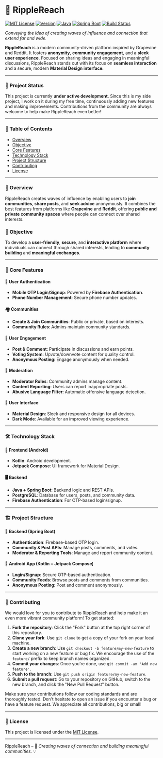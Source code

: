# 🌊 RippleReach

[![MIT License](https://img.shields.io/badge/license-MIT-blue.svg)](LICENSE)
[![Version](https://img.shields.io/badge/version-1.0.0-brightgreen)](https://github.com/yourusername/ripplereach)
[![Java](https://img.shields.io/badge/Java-21-blue.svg)](https://www.oracle.com/java/technologies/javase-jdk21-downloads.html)
[![Spring Boot](https://img.shields.io/badge/springboot-3.3.0-brightgreen.svg)](https://spring.io/projects/spring-boot)
[![Build Status](https://img.shields.io/badge/build-passing-brightgreen)](https://github.com/yourusername/ripplereach/actions)

_Conveying the idea of creating waves of influence and connection that extend far and wide._

**RippleReach** is a modern community-driven platform inspired by Grapevine and Reddit. It fosters **anonymity**, **community engagement**, and a **sleek user experience**. Focused on sharing ideas and engaging in meaningful discussions, RippleReach stands out with its focus on **seamless interaction** and a secure, modern **Material Design interface**.

---

### 🚧 **Project Status**

This project is currently **under active development**. Since this is my side project, I work on it during my free time, continuously adding new features and making improvements. Contributions from the community are always welcome to help make RippleReach even better!

---

### 📖 **Table of Contents**

-   [Overview](#-overview)
-   [Objective](#-objective)
-   [Core Features](#-core-features)
-   [Technology Stack](#-technology-stack)
-   [Project Structure](#-project-structure)
-   [Contributing](#-contributing)
-   [License](#-license)

---

### 🌟 **Overview**

RippleReach creates waves of influence by enabling users to **join communities**, **share posts**, and **seek advice** anonymously. It combines the best features from platforms like **Grapevine** and **Reddit**, offering **public and private community spaces** where people can connect over shared interests.

### 🎯 **Objective**

To develop a **user-friendly**, **secure**, and **interactive platform** where individuals can connect through shared interests, leading to **community building** and **meaningful exchanges**.

---

### 🔑 **Core Features**

#### 🔐 **User Authentication**

-   **Mobile OTP Login/Signup**: Powered by **Firebase Authentication**.
-   **Phone Number Management**: Secure phone number updates.

#### 🏘️ **Communities**

-   **Create & Join Communities**: Public or private, based on interests.
-   **Community Rules**: Admins maintain community standards.

#### 💬 **User Engagement**

-   **Post & Comment**: Participate in discussions and earn points.
-   **Voting System**: Upvote/downvote content for quality control.
-   **Anonymous Posting**: Engage anonymously when needed.

#### 👮 **Moderation**

-   **Moderator Roles**: Community admins manage content.
-   **Content Reporting**: Users can report inappropriate posts.
-   **Abusive Language Filter**: Automatic offensive language detection.

#### 🎨 **User Interface**

-   **Material Design**: Sleek and responsive design for all devices.
-   **Dark Mode**: Available for an improved viewing experience.

---

### 🛠 **Technology Stack**

#### 📱 **Frontend (Android)**

-   **Kotlin**: Android development.
-   **Jetpack Compose**: UI framework for Material Design.

#### 🖥 **Backend**

-   **Java + Spring Boot**: Backend logic and REST APIs.
-   **PostgreSQL**: Database for users, posts, and community data.
-   **Firebase Authentication**: For OTP-based login/signup.

---

### 🏗 **Project Structure**

#### 🚀 **Backend (Spring Boot)**

-   **Authentication**: Firebase-based OTP login.
-   **Community & Post APIs**: Manage posts, comments, and votes.
-   **Moderator & Reporting Tools**: Manage and report community content.

#### 📲 **Android App (Kotlin + Jetpack Compose)**

-   **Login/Signup**: Secure OTP-based authentication.
-   **Community Feeds**: Browse posts and comments from communities.
-   **Anonymous Posting**: Post and comment anonymously.

---

### 🤝 **Contributing**

We would love for you to contribute to RippleReach and help make it an even more vibrant community platform! To get started:

1. **Fork the repository**: Click the "Fork" button at the top right corner of this repository.
2. **Clone your fork**: Use `git clone` to get a copy of your fork on your local machine.
3. **Create a new branch**: Use `git checkout -b feature/my-new-feature` to start working on a new feature or bug fix. We encourage the use of the `feature/` prefix to keep branch names organized.
4. **Commit your changes**: Once you're done, use `git commit -am 'Add new feature'`.
5. **Push to the branch**: Use `git push origin feature/my-new-feature`.
6. **Submit a pull request**: Go to your repository on GitHub, switch to the new branch, and click the "New Pull Request" button.

Make sure your contributions follow our coding standards and are thoroughly tested. Don't hesitate to open an issue if you encounter a bug or have a feature request. We appreciate all contributions, big or small!

---

### 📜 **License**

This project is licensed under the [MIT License](LICENSE).

---

RippleReach – 🌊 _Creating waves of connection and building meaningful communities._ 💡
